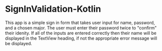 # SignInValidation-Kotlin
This app is a simple sign in form that takes user input for name, password, and a chosen major. The user must enter their password twice to "confirm" their idenity. If all of the inputs are entered correctly then their name will be displayed in the TextView heading, if not the appropriate error message will be displayed.
